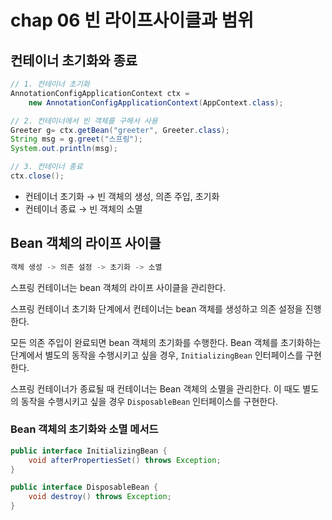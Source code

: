 # chap 06 빈 라이프사이클과 범위

## 컨테이너 초기화와 종료

```java
// 1. 컨테이너 초기화
AnnotationConfigApplicationContext ctx =
	new AnnotationConfigApplicationContext(AppContext.class);

// 2. 컨테이너에서 빈 객체를 구해서 사용
Greeter g= ctx.getBean("greeter", Greeter.class);
String msg = g.greet("스프링");
System.out.println(msg);

// 3. 컨테이너 종료
ctx.close();
```

- 컨테이너 초기화 → 빈 객체의 생성, 의존 주입, 초기화
- 컨테이너 종료 → 빈 객체의 소멸

## Bean 객체의 라이프 사이클

```java
객체 생성 -> 의존 설정 -> 초기화 -> 소멸
```

스프링 컨테이너는 bean 객체의 라이프 사이클을 관리한다. 

스프링 컨테이너 초기화 단계에서 컨테이너는 bean 객체를 생성하고 의존 설정을 진행한다.

모든 의존 주입이 완료되면 bean 객체의 초기화를 수행한다. Bean 객체를 초기화하는 단계에서 별도의 동작을 수행시키고 싶을 경우, `InitializingBean` 인터페이스를 구현한다.

스프링 컨테이너가 종료될 때 컨테이너는 Bean 객체의 소멸을 관리한다. 이 때도 별도의 동작을 수행시키고 싶을 경우 `DisposableBean` 인터페이스를 구현한다.

### Bean 객체의 초기화와 소멸 메서드

```java
public interface InitializingBean {
    void afterPropertiesSet() throws Exception;
}

public interface DisposableBean {
    void destroy() throws Exception;
}
```